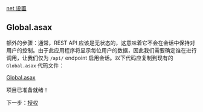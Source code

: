 [net 设置](/zh-CN/environment/setup/net.md ':include :type=markdown')

## Global.asax

额外的步骤：通常，REST API 应该是无状态的，这意味着它不会在会话中保持对用户的控制。由于此应用程序将显示每位用户的数据，因此我们需要确定谁在进行调用，让我们仅为 `/api/` endpoint 启用会话。以下代码应复制到现有的 `Global.asax` 代码文件：

[Global.asax](_snippets/viewhubmodels/net/Global.asax ':include :type=code csharp')

项目已准备就绪！

下一步：[授权](/zh-CN/oauth/3legged/)